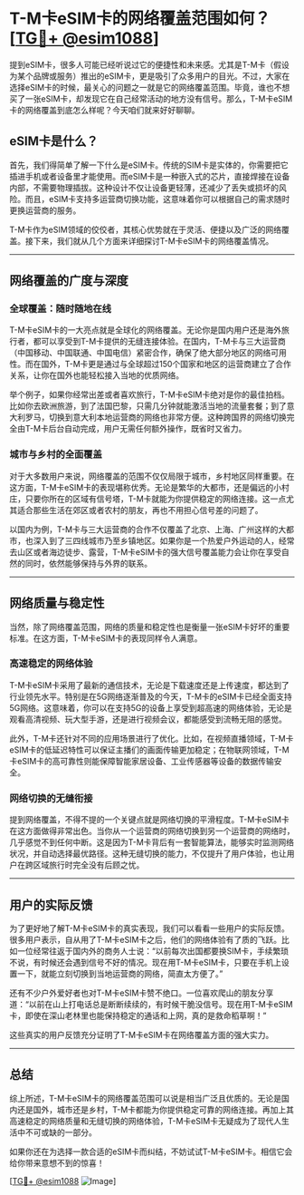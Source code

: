 # T-M卡eSIM卡的网络覆盖范围如何？[[TG💪+ @esim1088](https://t.me/s/esim1088)]

提到eSIM卡，很多人可能已经听说过它的便捷性和未来感。尤其是T-M卡（假设为某个品牌或服务）推出的eSIM卡，更是吸引了众多用户的目光。不过，大家在选择eSIM卡的时候，最关心的问题之一就是它的网络覆盖范围。毕竟，谁也不想买了一张eSIM卡，却发现它在自己经常活动的地方没有信号。那么，T-M卡eSIM卡的网络覆盖到底怎么样呢？今天咱们就来好好聊聊。

## eSIM卡是什么？

首先，我们得简单了解一下什么是eSIM卡。传统的SIM卡是实体的，你需要把它插进手机或者设备里才能使用。而eSIM卡是一种嵌入式的芯片，直接焊接在设备内部，不需要物理插拔。这种设计不仅让设备更轻薄，还减少了丢失或损坏的风险。而且，eSIM卡支持多运营商切换功能，这意味着你可以根据自己的需求随时更换运营商的服务。

T-M卡作为eSIM领域的佼佼者，其核心优势就在于灵活、便捷以及广泛的网络覆盖。接下来，我们就从几个方面来详细探讨T-M卡eSIM卡的网络覆盖情况。

---

## 网络覆盖的广度与深度

### 全球覆盖：随时随地在线

T-M卡eSIM卡的一大亮点就是全球化的网络覆盖。无论你是国内用户还是海外旅行者，都可以享受到T-M卡提供的无缝连接体验。在国内，T-M卡与三大运营商（中国移动、中国联通、中国电信）紧密合作，确保了绝大部分地区的网络可用性。而在国外，T-M卡更是通过与全球超过150个国家和地区的运营商建立了合作关系，让你在国外也能轻松接入当地的优质网络。

举个例子，如果你经常出差或者喜欢旅行，T-M卡eSIM卡绝对是你的最佳拍档。比如你去欧洲旅游，到了法国巴黎，只需几分钟就能激活当地的流量套餐；到了意大利罗马，切换到意大利本地运营商的网络也非常方便。这种跨国界的网络切换完全由T-M卡后台自动完成，用户无需任何额外操作，既省时又省力。

### 城市与乡村的全面覆盖

对于大多数用户来说，网络覆盖的范围不仅仅局限于城市，乡村地区同样重要。在这方面，T-M卡eSIM卡的表现堪称优秀。无论是繁华的大都市，还是偏远的小村庄，只要你所在的区域有信号塔，T-M卡就能为你提供稳定的网络连接。这一点尤其适合那些生活在郊区或者农村的朋友，再也不用担心信号差的问题了。

以国内为例，T-M卡与三大运营商的合作不仅覆盖了北京、上海、广州这样的大都市，也深入到了三四线城市乃至乡镇地区。如果你是一个热爱户外运动的人，经常去山区或者海边徒步、露营，T-M卡eSIM卡的强大信号覆盖能力会让你在享受自然的同时，依然能够保持与外界的联系。

---

## 网络质量与稳定性

当然，除了网络覆盖范围，网络的质量和稳定性也是衡量一张eSIM卡好坏的重要标准。在这方面，T-M卡eSIM卡的表现同样令人满意。

### 高速稳定的网络体验

T-M卡eSIM卡采用了最新的通信技术，无论是下载速度还是上传速度，都达到了行业领先水平。特别是在5G网络逐渐普及的今天，T-M卡的eSIM卡已经全面支持5G网络。这意味着，你可以在支持5G的设备上享受到超高速的网络体验，无论是观看高清视频、玩大型手游，还是进行视频会议，都能感受到流畅无阻的感觉。

此外，T-M卡还针对不同的应用场景进行了优化。比如，在视频直播领域，T-M卡eSIM卡的低延迟特性可以保证主播们的画面传输更加稳定；在物联网领域，T-M卡eSIM卡的高可靠性则能保障智能家居设备、工业传感器等设备的数据传输安全。

### 网络切换的无缝衔接

提到网络覆盖，不得不提的一个关键点就是网络切换的平滑程度。T-M卡eSIM卡在这方面做得非常出色。当你从一个运营商的网络切换到另一个运营商的网络时，几乎感觉不到任何中断。这是因为T-M卡背后有一套智能算法，能够实时监测网络状况，并自动选择最优路径。这种无缝切换的能力，不仅提升了用户体验，也让用户在跨区域旅行时完全没有后顾之忧。

---

## 用户的实际反馈

为了更好地了解T-M卡eSIM卡的真实表现，我们可以看看一些用户的实际反馈。很多用户表示，自从用了T-M卡eSIM卡之后，他们的网络体验有了质的飞跃。比如一位经常往返于国内外的商务人士说：“以前每次出国都要换SIM卡，手续繁琐不说，有时候还会遇到信号不好的情况。现在用T-M卡eSIM卡，只要在手机上设置一下，就能立刻切换到当地运营商的网络，简直太方便了。”

还有不少户外爱好者也对T-M卡eSIM卡赞不绝口。一位喜欢爬山的朋友分享道：“以前在山上打电话总是断断续续的，有时候干脆没信号。现在用T-M卡eSIM卡，即使在深山老林里也能保持稳定的通话和上网，真的是救命稻草啊！”

这些真实的用户反馈充分证明了T-M卡eSIM卡在网络覆盖方面的强大实力。

---

## 总结

综上所述，T-M卡eSIM卡的网络覆盖范围可以说是相当广泛且优质的。无论是国内还是国外，城市还是乡村，T-M卡都能为你提供稳定可靠的网络连接。再加上其高速稳定的网络质量和无缝切换的网络体验，T-M卡eSIM卡无疑成为了现代人生活中不可或缺的一部分。

如果你还在为选择一款合适的eSIM卡而纠结，不妨试试T-M卡eSIM卡。相信它会给你带来意想不到的惊喜！

[[TG💪+ @esim1088](https://t.me/s/esim1088) ![Image](https://i.postimg.cc/4NQfJmqS/Snipaste-2025-05-13-00-14-12.png)]